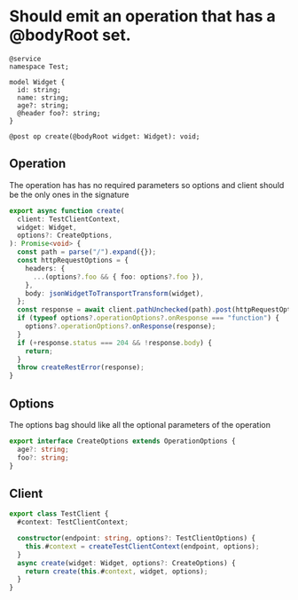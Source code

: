 # Should emit an operation that has a @bodyRoot set.

```tsp
@service
namespace Test;

model Widget {
  id: string;
  name: string;
  age?: string;
  @header foo?: string;
}

@post op create(@bodyRoot widget: Widget): void;
```

## Operation

The operation has has no required parameters so options and client should be the only ones in the signature

```ts src/api/testClientOperations.ts function create
export async function create(
  client: TestClientContext,
  widget: Widget,
  options?: CreateOptions,
): Promise<void> {
  const path = parse("/").expand({});
  const httpRequestOptions = {
    headers: {
      ...(options?.foo && { foo: options?.foo }),
    },
    body: jsonWidgetToTransportTransform(widget),
  };
  const response = await client.pathUnchecked(path).post(httpRequestOptions);
  if (typeof options?.operationOptions?.onResponse === "function") {
    options?.operationOptions?.onResponse(response);
  }
  if (+response.status === 204 && !response.body) {
    return;
  }
  throw createRestError(response);
}
```

## Options

The options bag should like all the optional parameters of the operation

```ts src/api/testClientOperations.ts interface CreateOptions
export interface CreateOptions extends OperationOptions {
  age?: string;
  foo?: string;
}
```

## Client

```ts src/testClient.ts class TestClient
export class TestClient {
  #context: TestClientContext;

  constructor(endpoint: string, options?: TestClientOptions) {
    this.#context = createTestClientContext(endpoint, options);
  }
  async create(widget: Widget, options?: CreateOptions) {
    return create(this.#context, widget, options);
  }
}
```
